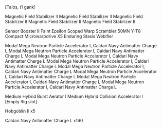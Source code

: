 [Talos, t1 gank]

Magnetic Field Stabilizer II
Magnetic Field Stabilizer II
Magnetic Field Stabilizer II
Magnetic Field Stabilizer II
Magnetic Field Stabilizer II

Sensor Booster II
Faint Epsilon Scoped Warp Scrambler
50MN Y-T8 Compact Microwarpdrive
X5 Enduring Stasis Webifier

Modal Mega Neutron Particle Accelerator I, Caldari Navy Antimatter Charge L
Modal Mega Neutron Particle Accelerator I, Caldari Navy Antimatter Charge L
Modal Mega Neutron Particle Accelerator I, Caldari Navy Antimatter Charge L
Modal Mega Neutron Particle Accelerator I, Caldari Navy Antimatter Charge L
Modal Mega Neutron Particle Accelerator I, Caldari Navy Antimatter Charge L
Modal Mega Neutron Particle Accelerator I, Caldari Navy Antimatter Charge L
Modal Mega Neutron Particle Accelerator I, Caldari Navy Antimatter Charge L
Modal Mega Neutron Particle Accelerator I, Caldari Navy Antimatter Charge L

Medium Hybrid Burst Aerator I
Medium Hybrid Collision Accelerator I
[Empty Rig slot]


Hobgoblin II x5


Caldari Navy Antimatter Charge L x160
